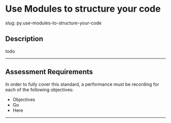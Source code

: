 
# Use Modules to structure your code

slug: py.use-modules-to-structure-your-code

## Description
todo

---
## Assessment Requirements
In order to fully cover this standard, a performance must be recording for each of the following objectives:

- Objectives
- Go
- Here


---
